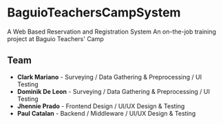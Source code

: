 # BaguioTeachersCampSystem
A Web Based Reservation and Registration System
An on-the-job training project at Baguio Teachers' Camp

<h2>Team</h2>
<ul>
  <li><b>Clark Mariano</b> - Surveying / Data Gathering & Preprocessing / UI Testing</li>
  <li><b>Dominik De Leon</b> - Surveying / Data Gathering & Preprocessing / UI Testing</li>
  <li><b>Jhennie Prado</b> - Frontend Design / UI/UX Design & Testing</li>
  <li><b>Paul Catalan</b> - Backend / Middleware / UI/UX Design & Testing</li> 
 </ul>
